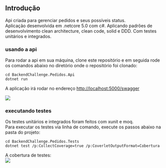 ## Introdução

Api criada para gerenciar pedidos e seus possíveis status. <br/>
Aplicação desenvolvida em .netcore 5.0 com c#. Aplicando padrões de desenvolvimento clean architecture, clean code, solid e DDD. Com testes unitários e integrados.

### usando a api
Para rodar a api em sua máquina, clone este repositório e em seguida rode os comandos abaixo no diretório onde o repositório foi clonado:

```
cd BackendChallenge.Pedidos.Api
dotnet run
```
A aplicação irá rodar no endereço [http://localhost:5000/swagger](http://localhost:5000/swagger)

[![](https://gui-primeiro-bucket.s3.us-east-2.amazonaws.com/swagger.png)](https://gui-primeiro-bucket.s3.us-east-2.amazonaws.com/swagger.png)

### executando testes
Os testes unitários e integrados foram feitos com xunit e moq. <br />
Para executar os testes via linha de comando, execute os passos abaixo na pasta do projeto:

```
cd BackendChallenge.Pedidos.Tests
dotnet test /p:CollectCoverage=true /p:CoverletOutputFormat=Cobertura
```
A cobertura de testes:<br/>
[![](https://gui-primeiro-bucket.s3.us-east-2.amazonaws.com/testes.png)](https://gui-primeiro-bucket.s3.us-east-2.amazonaws.com/testes.png)
